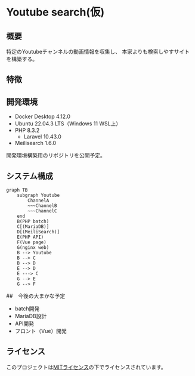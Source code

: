 # Youtube search(仮)

## 概要

特定のYoutubeチャンネルの動画情報を収集し、
本家よりも検索しやすサイトを構築する。

## 特徴


## 開発環境
- Docker Desktop 4.12.0
- Ubuntu 22.04.3 LTS（Windows 11 WSL上）
- PHP 8.3.2
    - Laravel 10.43.0
- Meilisearch 1.6.0

開発環境構築用のリポジトリを公開予定。


## システム構成  

```mermaid
graph TB
    subgraph Youtube
        ChannelA
        ~~~ChannelB
        ~~~ChannelC
    end
    B(PHP batch)
    C[(MariaDB)]
    D[(MeiliSearch)]
    E(PHP API)
    F(Vue page)
    G(nginx web)
    B --> Youtube
    B --> C
    B --> D
    E --> D
    E ---> C
    G --> E 
    G --> F
```

##　今後の大まかな予定
- batch開発
- MariaDB設計
- API開発
- フロント（Vue）開発

## ライセンス

このプロジェクトは[MITライセンス](LICENSE)の下でライセンスされています。

